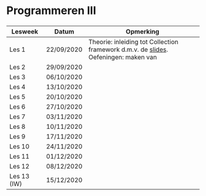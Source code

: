 # Programmeren III


### 

| Lesweek     | Datum      | Opmerking                                                    |
| ----------- | ---------- | ------------------------------------------------------------ |
| Les 1       | 22/09/2020 | Theorie: inleiding tot Collection framework d.m.v. de [slides](https://github.com/DeSmetElias/Programmeren_III/blob/master/Hoofdstukken/Hoofdstuk_16/Theorie/SlidesH16_2TIN_stud.pdf).<br />Oefeningen: maken van |
| Les 2       | 29/09/2020 |                                                              |
| Les 3       | 06/10/2020 |                                                              |
| Les 4       | 13/10/2020 |                                                              |
| Les 5       | 20/10/2020 |                                                              |
| Les 6       | 27/10/2020 |                                                              |
| Les 7       | 03/11/2020 |                                                              |
| Les 8       | 10/11/2020 |                                                              |
| Les 9       | 17/11/2020 |                                                              |
| Les 10      | 24/11/2020 |                                                              |
| Les 11      | 01/12/2020 |                                                              |
| Les 12      | 08/12/2020 |                                                              |
| Les 13 (IW) | 15/12/2020 |                                                              |






